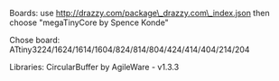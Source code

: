 Boards:
   use http://drazzy.com/package\_drazzy.com\_index.json
   then choose "megaTinyCore by Spence Konde"

Chose board:
   ATtiny3224/1624/1614/1604/824/814/804/424/414/404/214/204

Libraries:
   CircularBuffer by AgileWare - v1.3.3
